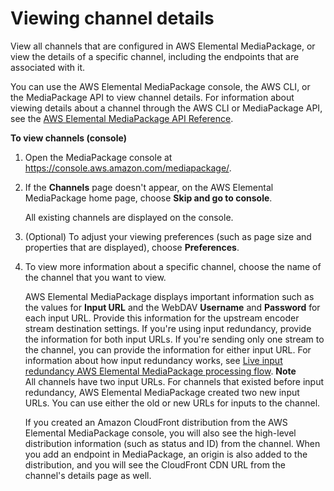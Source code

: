 # Viewing channel details<a name="channels-view"></a>

View all channels that are configured in AWS Elemental MediaPackage, or view the details of a specific channel, including the endpoints that are associated with it\.

You can use the AWS Elemental MediaPackage console, the AWS CLI, or the MediaPackage API to view channel details\. For information about viewing details about a channel through the AWS CLI or MediaPackage API, see the [AWS Elemental MediaPackage API Reference](https://docs.aws.amazon.com/mediapackage/latest/apireference/)\.

**To view channels \(console\)**

1. Open the MediaPackage console at [https://console\.aws\.amazon\.com/mediapackage/](https://console.aws.amazon.com/mediapackage/)\.

1. If the **Channels** page doesn't appear, on the AWS Elemental MediaPackage home page, choose **Skip and go to console**\.

   All existing channels are displayed on the console\.

1. \(Optional\) To adjust your viewing preferences \(such as page size and properties that are displayed\), choose **Preferences**\. 

1. To view more information about a specific channel, choose the name of the channel that you want to view\.

   AWS Elemental MediaPackage displays important information such as the values for **Input URL** and the WebDAV **Username** and **Password** for each input URL\. Provide this information for the upstream encoder stream destination settings\. If you're using input redundancy, provide the information for both input URLs\. If you're sending only one stream to the channel, you can provide the information for either input URL\. For information about how input redundancy works, see [Live input redundancy AWS Elemental MediaPackage processing flow](what-is-flow-ir.md)\.
**Note**  
All channels have two input URLs\. For channels that existed before input redundancy, AWS Elemental MediaPackage created two new input URLs\. You can use either the old or new URLs for inputs to the channel\.

   If you created an Amazon CloudFront distribution from the AWS Elemental MediaPackage console, you will also see the high\-level distribution information \(such as status and ID\) from the channel\. When you add an endpoint in MediaPackage, an origin is also added to the distribution, and you will see the CloudFront CDN URL from the channel's details page as well\.